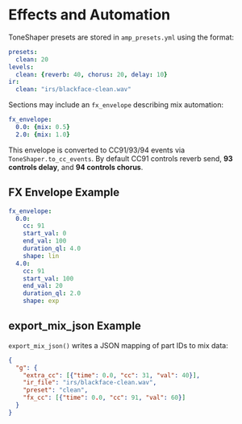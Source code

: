 # Effects and Automation

ToneShaper presets are stored in `amp_presets.yml` using the format:

```yaml
presets:
  clean: 20
levels:
  clean: {reverb: 40, chorus: 20, delay: 10}
ir:
  clean: "irs/blackface-clean.wav"
```

Sections may include an `fx_envelope` describing mix automation:

```yaml
fx_envelope:
  0.0: {mix: 0.5}
  2.0: {mix: 1.0}
```

This envelope is converted to CC91/93/94 events via `ToneShaper.to_cc_events`.
By default CC91 controls reverb send, **93 controls delay**, and **94 controls chorus**.

## FX Envelope Example

```yaml
fx_envelope:
  0.0:
    cc: 91
    start_val: 0
    end_val: 100
    duration_ql: 4.0
    shape: lin
  4.0:
    cc: 91
    start_val: 100
    end_val: 20
    duration_ql: 2.0
    shape: exp
```

## export_mix_json Example

`export_mix_json()` writes a JSON mapping of part IDs to mix data:

```json
{
  "g": {
    "extra_cc": [{"time": 0.0, "cc": 31, "val": 40}],
    "ir_file": "irs/blackface-clean.wav",
    "preset": "clean",
    "fx_cc": [{"time": 0.0, "cc": 91, "val": 60}]
  }
}
```
